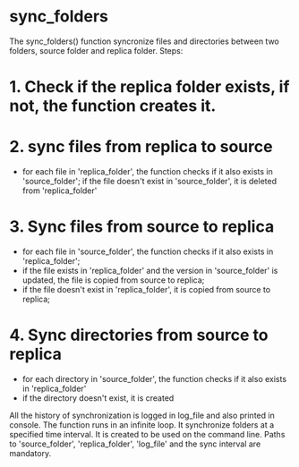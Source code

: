 # sync_folders

The sync_folders() function syncronize files and directories between two folders, source folder and replica folder. 
Steps:
# 1. Check if the replica folder exists, if not, the function creates it.
# 2. sync files from replica to source
   - for each file in 'replica_folder', the function checks if it also exists in 'source_folder'; if the file doesn't exist in 'source_folder', it is deleted from 'replica_folder'
# 3. Sync files from source to replica
   - for each file in 'source_folder', the function checks if it also exists in 'replica_folder';
   - if the file exists in 'replica_folder' and the version in 'source_folder' is updated, the file is copied from source to replica;
   - if the file doesn't exist in 'replica_folder', it is copied from source to replica;
# 4. Sync directories from source to replica
   - for each directory in 'source_folder', the function checks if it also exists in 'replica_folder'
   - if the directory doesn't exist, it is created

All the history of synchronization is logged in log_file and also printed in console.
The function runs in an infinite loop. It synchronize folders at a specified time interval.
It is created to be used on the command line. Paths to 'source_folder', 'replica_folder', 'log_file' and the sync interval are mandatory.
